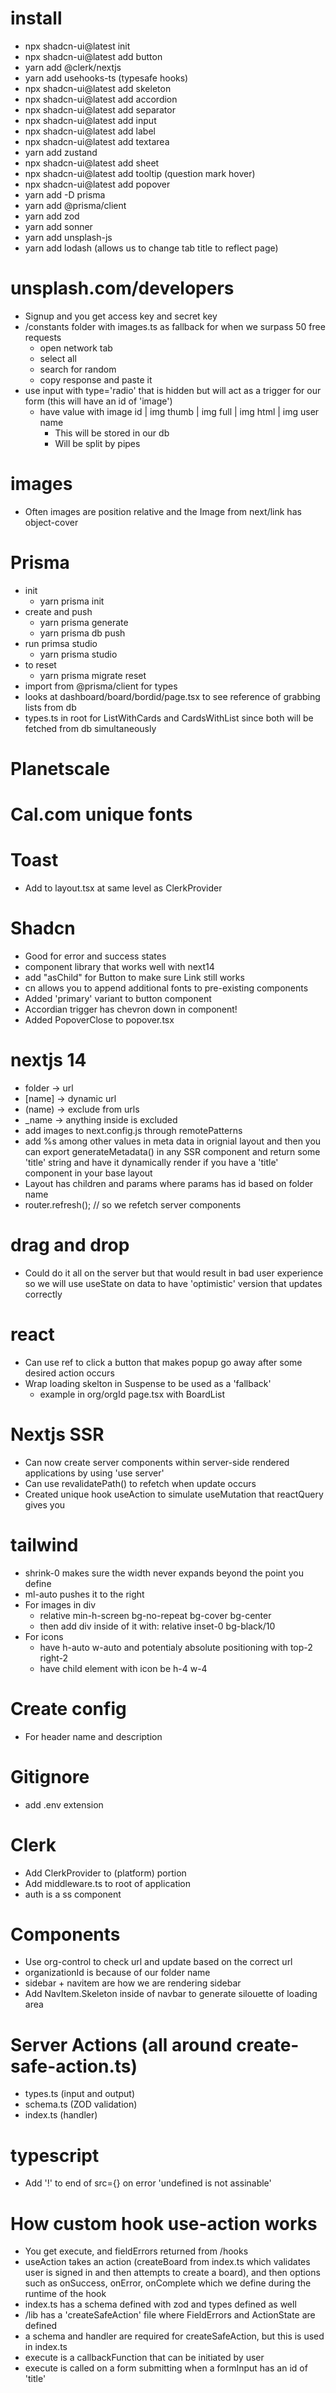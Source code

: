 # install

- npx shadcn-ui@latest init
- npx shadcn-ui@latest add button
- yarn add @clerk/nextjs
- yarn add usehooks-ts (typesafe hooks)
- npx shadcn-ui@latest add skeleton
- npx shadcn-ui@latest add accordion
- npx shadcn-ui@latest add separator
- npx shadcn-ui@latest add input
- npx shadcn-ui@latest add label
- npx shadcn-ui@latest add textarea
- yarn add zustand
- npx shadcn-ui@latest add sheet
- npx shadcn-ui@latest add tooltip (question mark hover)
- npx shadcn-ui@latest add popover
- yarn add -D prisma
- yarn add @prisma/client
- yarn add zod
- yarn add sonner
- yarn add unsplash-js
- yarn add lodash (allows us to change tab title to reflect page)

# unsplash.com/developers

- Signup and you get access key and secret key
- /constants folder with images.ts as fallback for when we surpass 50 free requests
  - open network tab
  - select all
  - search for random
  - copy response and paste it
- use input with type='radio' that is hidden but will act as a trigger for our form (this will have an id of 'image')
  - have value with image id | img thumb | img full | img html | img user name
    - This will be stored in our db
    - Will be split by pipes

# images

- Often images are position relative and the Image from next/link has object-cover

# Prisma

- init
  - yarn prisma init
- create and push
  - yarn prisma generate
  - yarn prisma db push
- run primsa studio
  - yarn prisma studio
- to reset
  - yarn prisma migrate reset
- import from @prisma/client for types
- looks at dashboard/board/bordid/page.tsx to see reference of grabbing lists from db
- types.ts in root for ListWithCards and CardsWithList since both will be fetched from db simultaneously

# Planetscale

# Cal.com unique fonts

# Toast

- Add to layout.tsx at same level as ClerkProvider

# Shadcn

- Good for error and success states
- component library that works well with next14
- add "asChild" for Button to make sure Link still works
- cn allows you to append additional fonts to pre-existing components
- Added 'primary' variant to button component
- Accordian trigger has chevron down in component!
- Added PopoverClose to popover.tsx

# nextjs 14

- folder -> url
- [name] -> dynamic url
- (name) -> exclude from urls
- \_name -> anything inside is excluded
- add images to next.config.js through remotePatterns
- add %s among other values in meta data in orignial layout and then you can export generateMetadata() in any SSR component and return some 'title' string and have it dynamically render if you have a 'title' component in your base layout
- Layout has children and params where params has id based on folder name
- router.refresh(); // so we refetch server components

# drag and drop

- Could do it all on the server but that would result in bad user experience so we will use useState on data to have 'optimistic' version that updates correctly

# react

- Can use ref to click a button that makes popup go away after some desired action occurs
- Wrap loading skelton in Suspense to be used as a 'fallback'
  - example in org/orgId page.tsx with BoardList

# Nextjs SSR

- Can now create server components within server-side rendered applications by using 'use server'
- Can use revalidatePath() to refetch when update occurs
- Created unique hook useAction to simulate useMutation that reactQuery gives you

# tailwind

- shrink-0 makes sure the width never expands beyond the point you define
- ml-auto pushes it to the right
- For images in div
  - relative min-h-screen bg-no-repeat bg-cover bg-center
  - then add div inside of it with: relative inset-0 bg-black/10
- For icons
  - have h-auto w-auto and potentialy absolute positioning with top-2 right-2
  - have child element with icon be h-4 w-4

# Create config

- For header name and description

# Gitignore

- add .env extension

# Clerk

- Add ClerkProvider to (platform) portion
- Add middleware.ts to root of application
- auth is a ss component

# Components

- Use org-control to check url and update based on the correct url
- organizationId is because of our folder name
- sidebar + navitem are how we are rendering sidebar
- Add NavItem.Skeleton inside of navbar to generate silouette of loading area

# Server Actions (all around create-safe-action.ts)

- types.ts (input and output)
- schema.ts (ZOD validation)
- index.ts (handler)

# typescript

- Add '!' to end of src={} on error 'undefined is not assinable'

# How custom hook use-action works

- You get execute, and fieldErrors returned from /hooks
- useAction takes an action (createBoard from index.ts which validates user is signed in and then attempts to create a board), and then options such as onSuccess, onError, onComplete which we define during the runtime of the hook
- index.ts has a schema defined with zod and types defined as well
- /lib has a 'createSafeAction' file where FieldErrors and ActionState are defined
- a schema and handler are required for createSafeAction, but this is used in index.ts
- execute is a callbackFunction that can be initiated by user
- execute is called on a form submitting when a formInput has an id of 'title'
